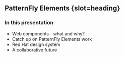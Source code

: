 ## PatternFly Elements {slot=heading}

### In this presentation

- Web components - what and why?
- Catch up on PatternFly Elements work
- Red Hat design system
- A collaborative future

